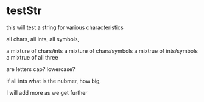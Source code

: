 # testStr
this will test a string for various characteristics

all chars,
all ints,
all symbols,

a mixture of chars/ints
a mixture of chars/symbols
a mixtrue of ints/symbols
a mixtrue of all three

are letters cap? lowercase?

if all ints what is the nubmer, how big,

I will add more as we get further

